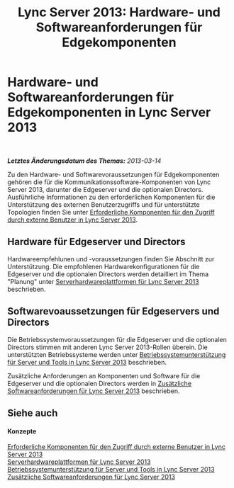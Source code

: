 ﻿---
title: 'Lync Server 2013: Hardware- und Softwareanforderungen für Edgekomponenten'
TOCTitle: Hardware- und Softwareanforderungen für Edgekomponenten
ms:assetid: beac1140-e303-488a-ac9f-fc86dcb1987d
ms:mtpsurl: https://technet.microsoft.com/de-de/library/Gg412931(v=OCS.15)
ms:contentKeyID: 49295274
ms.date: 07/20/2017
mtps_version: v=OCS.15
ms.translationtype: HT
---

# Hardware- und Softwareanforderungen für Edgekomponenten in Lync Server 2013

 

_**Letztes Änderungsdatum des Themas:** 2013-03-14_

Zu den Hardware- und Softwarevoraussetzungen für Edgekomponenten gehören die für die Kommunikationssoftware-Komponenten von Lync Server 2013, darunter die Edgeserver und die optionalen Directors. Ausführliche Informationen zu den erforderlichen Komponenten für die Unterstützung des externen Benutzerzugriffs und für unterstützte Topologien finden Sie unter [Erforderliche Komponenten für den Zugriff durch externe Benutzer in Lync Server 2013](lync-server-2013-components-required-for-external-user-access.md).

## Hardware für Edgeserver und Directors

Hardwareempfehlunen und -voraussetzungen finden Sie Abschnitt zur Unterstützung. Die empfohlenen Hardwarekonfigurationen für die Edgeserver und die optionalen Directors werden detailliert im Thema "Planung" unter [Serverhardwareplattformen für Lync Server 2013](lync-server-2013-server-hardware-platforms.md) beschrieben.

## Softwarevoaussetzungen für Edgeservers und Directors

Die Betriebssystemvoraussetzungen für die Edgeserver und die optionalen Directors stimmen mit anderen Lync Server 2013-Rollen überein. Die unterstützten Betriebssysteme werden unter [Betriebssystemunterstützung für Server und Tools in Lync Server 2013](lync-server-2013-server-and-tools-operating-system-support.md) beschrieben.

Zusätzliche Anforderungen an Komponenten und Software für die Edgeserver und die optionalen Directors werden in [Zusätzliche Softwareanforderungen für Lync Server 2013](lync-server-2013-additional-software-requirements.md) beschrieben.

## Siehe auch

#### Konzepte

[Erforderliche Komponenten für den Zugriff durch externe Benutzer in Lync Server 2013](lync-server-2013-components-required-for-external-user-access.md)  
[Serverhardwareplattformen für Lync Server 2013](lync-server-2013-server-hardware-platforms.md)  
[Betriebssystemunterstützung für Server und Tools in Lync Server 2013](lync-server-2013-server-and-tools-operating-system-support.md)  
[Zusätzliche Softwareanforderungen für Lync Server 2013](lync-server-2013-additional-software-requirements.md)

